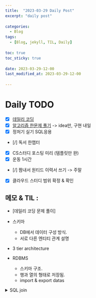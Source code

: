 ```yaml
---
title:  "2023-03-29 Daily Post"
excerpt: "daily post"

categories:
  - Blog
tags:
  - [Blog, jekyll, TIL, Daily]

toc: true
toc_sticky: true
 
date: 2023-03-29-12-00
last_modified_at: 2023-03-29-12-00

---
```


# Daily TODO

- [x] [데일리 코딩](https://urclass.codestates.com/classroom/33)
- [x] [알고리즘 한문제 풀기](https://www.acmicpc.net/problem/1062) -> idea만, 구현 내일
- [x] 정처기 실기 SQL응용
- [/] 독서 한챕터
- [x] CS스터디 포스팅 미리 (템플릿만 완)
- [x] 운동 1시간
- [/] 짬내서 원티드 이력서 쓰기 -> 주말
- [x] 클라우드 스터디 범위 확정 & 확인

## 메모 & TIL : 

- [데일리 코딩 문제 풀이]

- 스키마 
	- DB에서 데이터 구성 방식. 
	- 서로 다른 엔티티 관계 설명
- 3 tier architecture
- RDBMS
	- 스키마 구조. 
	- 행과 열의 형태로 저장됨.
	- import & export datas

<details> <summary> SQL join </summary>
<div markdown="1"> 
![](/Daily-Post/images/join.png)
- inner join : 교집합
- left join : A 기준으로 join, 교집합에 정보 없으면 null
- right (outer) join : B 기준으로 join, 
</div> 
</details>

